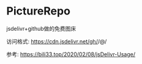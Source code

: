 # PictureRepo

jsdelivr+github做的免费图床

访问格式: https://cdn.jsdelivr.net/gh/<username>/<repo-name>@<version>/<path>

参考: https://bili33.top/2020/02/08/jsDelivr-Usage/
